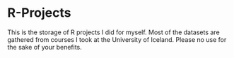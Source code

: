 # R-Projects

This is the storage of R projects I did for myself. Most of the datasets are gathered from courses I took at the University of Iceland. Please no use for the sake of your benefits. 
